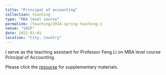 ```yaml
---
title: "Principal of accounting"
collection: teaching
type: "MBA level course"
permalink: /teaching/2014-spring-teaching-1
venue: "SAIF"
date: 2022-01-01
location: "City, Country"
---
```


I serve as the teaching assistant for Professor Feng Li on MBA level course Principal of Accounting.

<!--Heading 1
======-->

Please click the [resourse](https://github.com/thegreenflamingo/academicpages.github.io/blob/master/_teaching/PA%20tutorial.pdf) for supplementary materials. 
